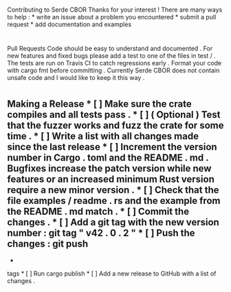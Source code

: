 #
Contributing
to
Serde
CBOR
Thanks
for
your
interest
!
There
are
many
ways
to
help
:
*
write
an
issue
about
a
problem
you
encountered
*
submit
a
pull
request
*
add
documentation
and
examples
#
#
Pull
Requests
Code
should
be
easy
to
understand
and
documented
.
For
new
features
and
fixed
bugs
please
add
a
test
to
one
of
the
files
in
test
/
.
The
tests
are
run
on
Travis
CI
to
catch
regressions
early
.
Format
your
code
with
cargo
fmt
before
committing
.
Currently
Serde
CBOR
does
not
contain
unsafe
code
and
I
would
like
to
keep
it
this
way
.
#
#
Making
a
Release
*
[
]
Make
sure
the
crate
compiles
and
all
tests
pass
.
*
[
]
(
Optional
)
Test
that
the
fuzzer
works
and
fuzz
the
crate
for
some
time
.
*
[
]
Write
a
list
with
all
changes
made
since
the
last
release
*
[
]
Increment
the
version
number
in
Cargo
.
toml
and
the
README
.
md
.
Bugfixes
increase
the
patch
version
while
new
features
or
an
increased
minimum
Rust
version
require
a
new
minor
version
.
*
[
]
Check
that
the
file
examples
/
readme
.
rs
and
the
example
from
the
README
.
md
match
.
*
[
]
Commit
the
changes
.
*
[
]
Add
a
git
tag
with
the
new
version
number
:
git
tag
"
v42
.
0
.
2
"
*
[
]
Push
the
changes
:
git
push
-
-
tags
*
[
]
Run
cargo
publish
*
[
]
Add
a
new
release
to
GitHub
with
a
list
of
changes
.

